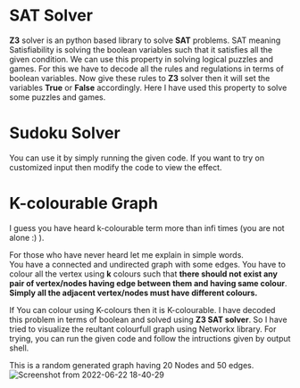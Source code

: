 # SAT Solver
**Z3** solver is an python based library to solve **SAT** problems. SAT meaning Satisfiability is solving the boolean variables such that it satisfies all the given condition.
We can use this property in solving logical puzzles and games. For this we have to decode all the rules and regulations in terms of boolean variables.
Now give these rules to **Z3** solver then it will set the variables **True** or **False** accordingly.
Here I have used this property to solve some puzzles and games.

# Sudoku Solver
You can use it by simply running the given code. If you want to try on customized input then modify the code to view the effect.

# K-colourable Graph
I guess you have heard k-colourable term more than infi times (you are not alone :) ).  

For those who have never heard let me explain in simple words.  
You have a connected and undirected graph with some edges.
You have to colour all the vertex using **k** colours such that **there should not exist any pair of vertex/nodes having edge between them and having same colour**.  
**Simply all the adjacent vertex/nodes must have different colours.**  

If You can colour using K-colours then it is K-colourable.
I have decoded this problem in terms of boolean and solved using **Z3 SAT solver**.
So I have tried to visualize the reultant colourfull graph using Networkx library. For trying, you can run the given code and follow the intructions given by output shell.

This is a random generated graph having 20 Nodes and 50 edges.
![Screenshot from 2022-06-22 18-40-29](https://user-images.githubusercontent.com/73160197/175037692-6d82f286-4a9b-4a60-ae8a-020cc2e2e24c.png)
